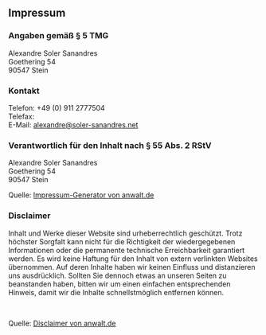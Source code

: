 ## Impressum

<h3>Angaben gemäß § 5 TMG</h3>

Alexandre Soler Sanandres<br />
Goethering 54<br />
90547 Stein<br />

<h3>Kontakt</h3>

Telefon: +49 (0) 911 2777504<br />
Telefax: <br />
E-Mail: alexandre@soler-sanandres.net<br />

<h3>Verantwortlich für den Inhalt nach § 55 Abs. 2 RStV</h3>

Alexandre Soler Sanandres<br />
Goethering 54<br />
90547 Stein<br />

<p>Quelle: <a rel="nofollow" href="http://www.anwalt.de">Impressum-Generator von anwalt.de</a></p>

<h3>Disclaimer</h3>

<p>Inhalt und Werke dieser Website sind urheberrechtlich geschützt. 
Trotz höchster Sorgfalt kann nicht für die Richtigkeit der wiedergegebenen Informationen 
oder die permanente technische Erreichbarkeit garantiert werden. 
Es wird keine Haftung für den Inhalt von extern verlinkten Websites übernommen. 
Auf deren Inhalte haben wir keinen Einfluss und distanzieren uns ausdrücklich. 
Sollten Sie dennoch etwas an unseren Seiten zu beanstanden haben, 
bitten wir um einen einfachen entsprechenden Hinweis, 
damit wir die Inhalte schnellstmöglich entfernen können.</p><br />

<p>Quelle: <a href="https://www.anwalt.de/vorlage/disclaimer-haftungsausschluss.php" title="Haftungsausschluss Vorlage von anwalt.de">Disclaimer von anwalt.de</a></p>

